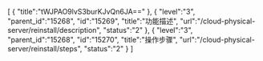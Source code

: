 [
	{
		"title":"tWJPAO9lvS3burKJvQn6JA=="
	},
	{
		"level":"3",
		"parent_id":"15268",
		"id":"15269",
		"title":"功能描述",
		"url":"/cloud-physical-server/reinstall/description",
		"status":"2"
	},
	{
		"level":"3",
		"parent_id":"15268",
		"id":"15270",
		"title":"操作步骤",
		"url":"/cloud-physical-server/reinstall/steps",
		"status":"2"
	}
]